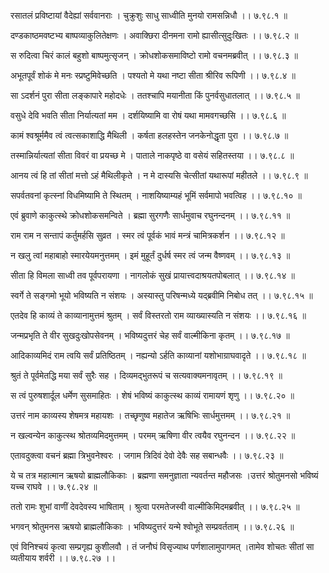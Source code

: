 रसातलं प्रविष्टायां वैदेह्यां सर्ववानराः ।
चुक्रुशुः साधु साध्वीति मुनयो रामसन्निधौ ।। ७.९८.१ ॥

दण्डकाष्ठमवष्टभ्य बाष्पव्याकुलितेक्षणः ।
अवाक्छिरा दीनमना रामो ह्यासीत्सुदुःखितः ।। ७.९८.२ ॥

स रुदित्वा चिरं कालं बहुशो बाष्पमुत्सृजन् ।
क्रोधशोकसमाविष्टो रामो वचनमब्रवीत् ।। ७.९८.३ ॥

अभूतपूर्वं शोकं मे मनः स्प्रष्टुमिवेच्छति ।
पश्यतो मे यथा नष्टा सीता श्रीरिव रूपिणी ।। ७.९८.४ ॥

सा ऽदर्शनं पुरा सीता लङ्कापारे महोदधेः ।
ततश्चापि मयानीता किं पुनर्वसुधातलात् ।। ७.९८.५ ॥

वसुधे देवि भवति सीता निर्यात्यतां मम ।
दर्शयिष्यामि वा रोषं यथा मामवगच्छसि ।। ७.९८.६ ॥

कामं श्वश्रूर्ममैव त्वं त्वत्सकाशाद्धि मैथिली ।
कर्षता हलहस्तेन जनकेनोद्धृता पुरा ।। ७.९८.७ ॥

तस्मान्निर्यात्यतां सीता विवरं वा प्रयच्छ मे ।
पाताले नाकपृष्ठे वा वसेयं सहितस्तया ।। ७.९८.८ ॥

आनय त्वं हि तां सीतां मत्तो ऽहं मैथिलीकृते ।
न मे दास्यसि चेत्सीतां यथारूपां महीतले ।। ७.९८.९ ॥

सपर्वतवनां कृत्स्नां विधमिष्यामि ते स्थितम् ।
नाशयिष्याम्यहं भूमिं सर्वमापो भवत्विह ।। ७.९८.१० ॥

एवं ब्रुवाणे काकुत्स्थे क्रोधशोकसमन्विते ।
ब्रह्मा सुरगणैः सार्धमुवाच रघुनन्दनम् ।। ७.९८.११ ॥

राम राम न सन्तापं कर्तुमर्हसि सुव्रत ।
स्मर त्वं पूर्वकं भावं मन्त्रं चामित्रकर्शन ।। ७.९८.१२ ॥

न खलु त्वां महाबाहो स्मारयेयमनुत्तमम् ।
इमं मुहूर्तं दुर्धर्ष स्मर त्वं जन्म वैष्णवम् ।। ७.९८.१३ ॥

सीता हि विमला साध्वी तव पूर्वपरायणा ।
नागलोकं सुखं प्रायात्त्वदाश्रयतपोबलात् ।। ७.९८.१४ ॥

स्वर्गे ते सङ्गमो भूयो भविष्यति न संशयः ।
अस्यास्तु परिषन्मध्ये यद्ब्रवीमि निबोध तत् ।। ७.९८.१५ ॥

एतदेव हि काव्यं ते काव्यानामुत्तमं श्रुतम् ।
सर्वं विस्तरतो राम व्याख्यास्यति न संशयः ।। ७.९८.१६ ॥

जन्मप्रभृति ते वीर सुखदुःखोपसेवनम् ।
भविष्यदुत्तरं चेह सर्वं वाल्मीकिना कृतम् ।। ७.९८.१७ ॥

आदिकाव्यमिदं राम त्वयि सर्वं प्रतिष्ठितम् ।
नह्यन्यो ऽर्हति काव्यानां यशोभाग्राघवादृते ।। ७.९८.१८ ॥

श्रुतं ते पूर्वमेतद्धि मया सर्वं सुरैः सह ।
दिव्यमद्भुतरूपं च सत्यवाक्यमनावृतम् ।। ७.९८.१९ ॥

स त्वं पुरुषशार्दूल धर्मेण सुसमाहितः ।
शेषं भविष्यं काकुत्स्थ काव्यं रामायणं शृणु ।। ७.९८.२० ॥

उत्तरं नाम काव्यस्य शेषमत्र महायशः ।
तच्छृणुष्व महातेज ऋषिभिः सार्धमुत्तमम् ।। ७.९८.२१ ॥

न खल्वन्येन काकुत्स्थ श्रोतव्यमिदमुत्तमम् ।
परमम् ऋषिणा वीर त्वयैव रघुनन्दन ।। ७.९८.२२ ॥

एतावदुक्त्वा वचनं ब्रह्मा त्रिभुवनेश्वरः ।
जगाम त्रिदिवं देवो देवैः सह सबान्धवैः ।। ७.९८.२३ ॥

ये च तत्र महात्मान ऋषयो ब्राह्मलौकिकाः ।
ब्रह्मणा समनुज्ञाता न्यवर्तन्त महौजसः ।उत्तरं श्रोतुमनसो भविष्यं यच्च राघवे ।। ७.९८.२४ ॥

ततो रामः शुभां वाणीं देवदेवस्य भाषिताम् ।
श्रुत्वा परमतेजस्वी वाल्मीकिमिदमब्रवीत् ।। ७.९८.२५ ॥

भगवन् श्रोतुमनस ऋषयो ब्राह्मलौकिकाः ।
भविष्यदुत्तरं यन्मे श्वोभूते सम्प्रवर्तताम् ।। ७.९८.२६ ॥

एवं विनिश्चयं कृत्वा सम्प्रगृह्य कुशीलवौ ।
तं जनौघं विसृज्याथ पर्णशालामुपागमत् ।तामेव शोचतः सीतां सा व्यतीयाय शर्वरी ।। ७.९८.२७ ।।

